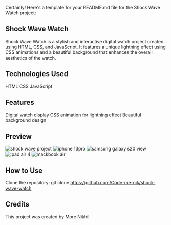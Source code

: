 
Certainly! Here's a template for your README.md file for the Shock Wave Watch project:

## Shock Wave Watch
Shock Wave Watch is a stylish and interactive digital watch project created using HTML, CSS, and JavaScript. It features a unique lightning effect using CSS animations and a beautiful background that enhances the overall aesthetics of the watch.

## Technologies Used
HTML
CSS
JavaScript

## Features
Digital watch display
CSS animation for lightning effect
Beautiful background design

## Preview
![shock wave project](https://github.com/Code-me-nik/Shock-wave-watch/assets/123573794/bc319c0e-b7cd-4502-ac14-c12ae73ec57d)
![iphone 13pro](https://github.com/Code-me-nik/Shock-wave-watch/assets/123573794/1dd63a94-d837-497e-aab9-162f21427e1a)
![samsung galaxy s20 view](https://github.com/Code-me-nik/Shock-wave-watch/assets/123573794/cbb02588-6799-43d3-9046-f28fb314e936)
![ipad air 4 ](https://github.com/Code-me-nik/Shock-wave-watch/assets/123573794/1be276f5-853d-4176-b1a3-dbcdcc113491)
![mackbook air](https://github.com/Code-me-nik/Shock-wave-watch/assets/123573794/f8695697-9b7d-467c-b14a-86c55de2f526)


## How to Use
Clone the repository:
git clone https://github.com/Code-me-nik/shock-wave-watch

## Credits
This project was created by More Nikhil.
